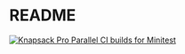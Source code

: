 # README

[![Knapsack Pro Parallel CI builds for Minitest](https://img.shields.io/badge/Knapsack%20Pro-Parallel%20%2F%20Minitest-%230074ff)](https://knapsackpro.com/dashboard/organizations/934/projects/891/test_suites/1283/builds?utm_campaign=organization-id-934&utm_content=test-suite-id-1283&utm_medium=readme&utm_source=knapsack-pro-badge&utm_term=project-id-891)
